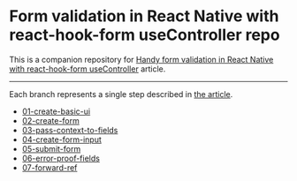 # Form validation in React Native with react-hook-form useController repo

This is a companion repository for [Handy form validation in React Native with react-hook-form useController](https://koprowski.it/react-native-form-validation-with-react-hook-form-useController) article.

---

Each branch represents a single step described in [the article](https://koprowski.it/react-native-form-validation-with-react-hook-form-useController).

- [01-create-basic-ui](https://github.com/dkoprowski/react-native-form-validation-tutorial/tree/01-create-basic-ui)
- [02-create-form](https://github.com/dkoprowski/react-native-form-validation-tutorial/tree/02-create-form)
- [03-pass-context-to-fields](https://github.com/dkoprowski/react-native-form-validation-tutorial/tree/03-pass-context-to-fields)
- [04-create-form-input](https://github.com/dkoprowski/react-native-form-validation-tutorial/tree/04-create-form-input)
- [05-submit-form](https://github.com/dkoprowski/react-native-form-validation-tutorial/tree/05-submit-form)
- [06-error-proof-fields](https://github.com/dkoprowski/react-native-form-validation-tutorial/tree/06-error-proof-fields)
- [07-forward-ref](https://github.com/dkoprowski/react-native-form-validation-tutorial/tree/07-forward-ref)
